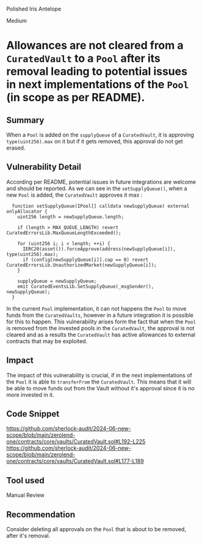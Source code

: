 Polished Iris Antelope

Medium

# Allowances are not cleared from a ```CuratedVault``` to a ```Pool``` after its removal leading to potential issues in next implementations of the ```Pool``` (in scope as per README).

## Summary
When a ```Pool``` is added on the ```supplyQueue``` of a ```CuratedVault```, it is approving ```type(uint256).max``` on it but if it gets removed, this approval do not get erased.

## Vulnerability Detail
According per README, potential issues in future integrations are welcome and should be reported. As we can see in the ```setSupplyQueue()```, when a new ```Pool``` is added, the ```CuratedVault``` approves it max :
```solidity
  function setSupplyQueue(IPool[] calldata newSupplyQueue) external onlyAllocator {
    uint256 length = newSupplyQueue.length;

    if (length > MAX_QUEUE_LENGTH) revert CuratedErrorsLib.MaxQueueLengthExceeded();

    for (uint256 i; i < length; ++i) {
      IERC20(asset()).forceApprove(address(newSupplyQueue[i]), type(uint256).max);
      if (config[newSupplyQueue[i]].cap == 0) revert CuratedErrorsLib.UnauthorizedMarket(newSupplyQueue[i]);
    }

    supplyQueue = newSupplyQueue;
    emit CuratedEventsLib.SetSupplyQueue(_msgSender(), newSupplyQueue);
  }
```
In the current ```Pool``` implementation, it can not happens the ```Pool``` to move funds from the ```CuratedVaults```, however in a future integration it is possible for this to happen. This vulnerability arises form the fact that when the ```Pool``` is removed from the invested pools in the ```CuratedVault```, the approval is not cleared and as a results the ```CuratedVault``` has active allowances to external contracts that may be exploited.

## Impact
The impact of this vulnerability is crucial, if in the next implementations of the ```Pool``` it is able to ```transferFrom``` the ```CuratedVault```. This means that it will be able to move funds out from the Vault without it's approval since it is no more invested in it.

## Code Snippet
https://github.com/sherlock-audit/2024-06-new-scope/blob/main/zerolend-one/contracts/core/vaults/CuratedVault.sol#L192-L225
https://github.com/sherlock-audit/2024-06-new-scope/blob/main/zerolend-one/contracts/core/vaults/CuratedVault.sol#L177-L189

## Tool used
Manual Review

## Recommendation
Consider deleting all approvals on the ```Pool``` that is about to be removed, after it's removal.